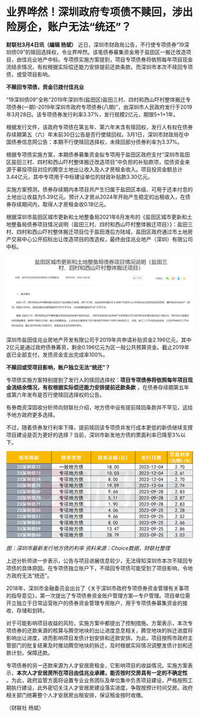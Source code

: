 # 业界哗然！深圳政府专项债不赎回，涉出险房企，账户无法“统还”？

**财联社3月4日讯（编辑 杨斌）**
近日，深圳市财政局公告，不行使专项债券“19深圳债09”的赎回选择权，令业界哗然。该笔债券募集资金用于盐田区一搬迁改造项目，由佳兆业地产中标。专项债实施方案提到，项目专项债券将依照每年项目现金流结余情况，有权根据实际偿还能力安排提前还款条款。而深圳市本次不赎回专项债，或受项目影响。

**不赎回专项债，资金已拨付佳兆业**

“19深圳债09”全称“2019年深圳市(盐田区)盐田三村、四村和西山吓村整体搬迁专项债券(一期)-2019年深圳市政府专项债券(八期)”，由深圳市人民政府发行于2019年3月28日。该专项债券发行利率3.37%，发行规模2亿元，期限5+1+1年。

根据发行文件，该政府专项债在第五年、第六年末含有赎回权，发行人有权在债券存续期第五（六）年末前30日公告是否行使赎回权。3月1日，深圳市财政局在中国债券信息网公告：本期不行使赎回选择权，未赎回部分债券利率为3.37%。

根据专项债实施方案，本期债券募集资金拟专项用于盐田区政府支付“深圳市盐田区盐田三村、四村和西山吓村整体搬迁改造项目”中负担的补贴款项，偿债资金来源于募投项目对应的腾空土地出让收入及人才房租金收入。项目投资金额总计3.44亿元，其中专项用于中标建设单位的财政补贴款3.30亿元。

实施方案预测，债券存续期内本项目共产生归属于盐田区本级、可用于还本付息的土地出让收益为5.39亿元。预计人才房从2024年开始产生稳定的出租收入，在债券存续期间内，取得人才房租金收0.18亿元。

根据深圳市盐田区城市更新和土地整备局2021年6月发布的《盐田区城市更新和土地整备局债券项目情况说明（盐田三村、四村和西山吓村整体搬迁项目）》：盐田三村、四村和西山吓村整体搬迁项目位于盐田港后方陆域，盐田区政府通过市土地房产交易中心公开招标出让改造项目的改造权，最终由佳兆业地产（深圳）有限公司中标。

![82d11e6cb7642130eb7540dca9ab83fe.jpg](https://raw.githubusercontent.com/qqhsx/qqnews_image/main/2024/03/04/业界哗然！深圳政府专项债不赎回，涉出险房企，账户无法“统还”？/82d11e6cb7642130eb7540dca9ab83fe.jpg)

深圳市盐田佳兆业房地产开发有限公司于2019年共申请补贴资金2.196亿元，其中2亿元是通过政府债券筹资，剩余0.196亿元为区一般公共预算资金。截止2019年底已全部支付，发债资金支出完成率100%。

**不赎回或受项目影响，账户独立无法“统还”？**

专项债实施方案特别提到了发行人的赎回选择权：**项目专项债券将依照每年项目现金流结余情况，有权根据实际偿还能力安排提前还款条款**
，在债券存续期第五年或第六年发布是否行使赎回选择权的公告。

有券商资深固收分析师向财联社介绍，地方债中设有提前赎回条款并不罕见，这给予地方政府更多选择。

不过，随着债券发行利率下降，提前赎回该专项债并发行成本更低的新债继续支撑项目建设是否为更好的选择？当前，深圳市新发地方债的票面利率已降至3%以下。

![d5fe894411510237df0202e7270fb472.jpg](https://raw.githubusercontent.com/qqhsx/qqnews_image/main/2024/03/04/业界哗然！深圳政府专项债不赎回，涉出险房企，账户无法“统还”？/d5fe894411510237df0202e7270fb472.jpg)

_图：深圳市最新发行地方债的利率 资料来源：Choice数据，财联社整理_

上述分析师进一步表示，公告与项目进展信息较少，无法得知深圳市本次不赎回专项债的具体原因。在专项债独立账户下，不赎回专项债可能受到了项目影响，令地方政府无法“统还”。

2018年，深圳市金融委员会出台了《关于深圳市政府专项债券资金管理有关事项的指导意见》，第一次提出了专项债券资金账户管理方案—专户管理。项目单位需开立独立于日常运营账户的债券资金管理专用账户，用于专项债券募集资金的接收、存储和划转。

对于可能影响项目收益的风险，实施方案中都提出了控制措施。方案表示，本次专项债券的还款来源的核算与腾空地块的出让进度息息相关，腾空地块的拆迁进度将影响出让进度，进而影响项目发债计划安排和还款安排。为此，项目按照市政府主管部门的批复结果及时推动腾空地块的拆迁，及时根据实际情况调整发债计划和还款计划，保障还款。

专项债券的另一还款来源为人才安居房租金，它影响项目的收益情况。实施方案表示，**本次人才安居房所在项目由佳兆业承建，能否按时交房具有一定的不确定性**
。为此，政府监管方面将设置专业业务团队及单位集中负责项目建设，严格按照工期执行建设，此外密切关注人才安居房建设落实进度，争取按预计时间交房。政府相关部门统筹整个人才安居房出租安排，保证租金按时收缴。

（财联社 杨斌）


